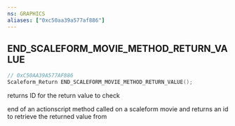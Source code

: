 ```yaml
---
ns: GRAPHICS
aliases: ["0xc50aa39a577af886"]
---
```

## END_SCALEFORM_MOVIE_METHOD_RETURN_VALUE

```c
// 0xC50AA39A577AF886
Scaleform_Return END_SCALEFORM_MOVIE_METHOD_RETURN_VALUE();
```

returns ID for the return value to check

end of an actionscript method called on a scaleform movie and returns an id to retrieve the returned value from

